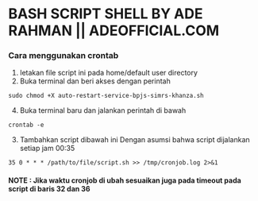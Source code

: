 # BASH SCRIPT SHELL BY ADE RAHMAN || ADEOFFICIAL.COM 

### Cara menggunakan crontab 
1. letakan file script ini pada home/default user directory
2. Buka terminal dan beri akses dengan perintah
```
sudo chmod +X auto-restart-service-bpjs-simrs-khanza.sh
```
4. Buka terminal baru dan jalankan perintah di bawah
```
crontab -e
```
3. Tambahkan script dibawah ini Dengan asumsi bahwa script dijalankan setiap jam 00:35
```
35 0 * * * /path/to/file/script.sh >> /tmp/cronjob.log 2>&1
```

#### NOTE : Jika waktu cronjob di ubah sesuaikan juga pada timeout pada script di baris 32 dan 36
